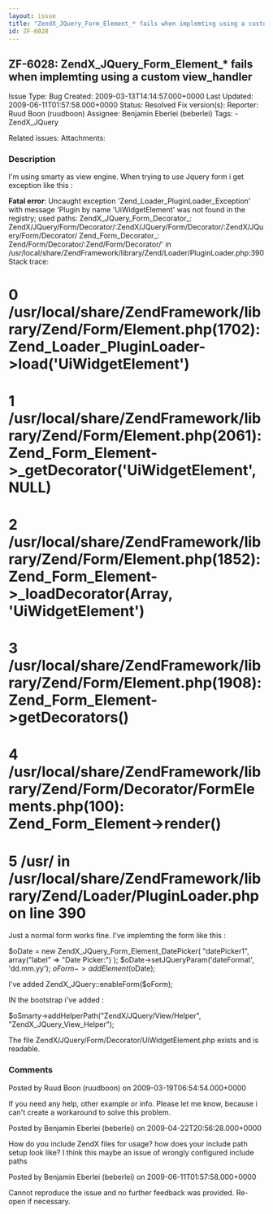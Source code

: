 ```yaml
---
layout: issue
title: "ZendX_JQuery_Form_Element_* fails when implemting using a custom view_handler"
id: ZF-6028
---
```


ZF-6028: ZendX\_JQuery\_Form\_Element\_\* fails when implemting using a custom view\_handler
--------------------------------------------------------------------------------------------

 Issue Type: Bug Created: 2009-03-13T14:14:57.000+0000 Last Updated: 2009-06-11T01:57:58.000+0000 Status: Resolved Fix version(s): 
 Reporter:  Ruud Boon (ruudboon)  Assignee:  Benjamin Eberlei (beberlei)  Tags: - ZendX\_JQuery
 
 Related issues: 
 Attachments: 
### Description

I'm using smarty as view engine. When trying to use Jquery form i get exception like this :

**Fatal error**: Uncaught exception 'Zend\_Loader\_PluginLoader\_Exception' with message 'Plugin by name 'UiWidgetElement' was not found in the registry; used paths: ZendX\_JQuery\_Form\_Decorator\_: ZendX/JQuery/Form/Decorator/:ZendX/JQuery/Form/Decorator/:ZendX/JQuery/Form/Decorator/ Zend\_Form\_Decorator\_: Zend/Form/Decorator/:Zend/Form/Decorator/' in /usr/local/share/ZendFramework/library/Zend/Loader/PluginLoader.php:390 Stack trace:

0 /usr/local/share/ZendFramework/library/Zend/Form/Element.php(1702): Zend\_Loader\_PluginLoader->load('UiWidgetElement')
=========================================================================================================================

1 /usr/local/share/ZendFramework/library/Zend/Form/Element.php(2061): Zend\_Form\_Element->\_getDecorator('UiWidgetElement', NULL)
==================================================================================================================================

2 /usr/local/share/ZendFramework/library/Zend/Form/Element.php(1852): Zend\_Form\_Element->\_loadDecorator(Array, 'UiWidgetElement')
====================================================================================================================================

3 /usr/local/share/ZendFramework/library/Zend/Form/Element.php(1908): Zend\_Form\_Element->getDecorators()
==========================================================================================================

4 /usr/local/share/ZendFramework/library/Zend/Form/Decorator/FormElements.php(100): Zend\_Form\_Element->render()
=================================================================================================================

5 /usr/ in **/usr/local/share/ZendFramework/library/Zend/Loader/PluginLoader.php** on line **390**
==================================================================================================

Just a normal form works fine. I've implemting the form like this :

$oDate = new ZendX\_JQuery\_Form\_Element\_DatePicker( "datePicker1", array("label" => "Date Picker:") ); $oDate->setJQueryParam('dateFormat', 'dd.mm.yy'); $oForm->addElement($oDate);

I've added ZendX\_JQuery::enableForm($oForm);

IN the bootstrap i've added :

$oSmarty->addHelperPath("ZendX/JQuery/View/Helper", "ZendX\_JQuery\_View\_Helper");

The file ZendX/JQuery/Form/Decorator/UiWidgetElement.php exists and is readable.

 

 

### Comments

Posted by Ruud Boon (ruudboon) on 2009-03-19T06:54:54.000+0000

If you need any help, other example or info. Please let me know, because i can't create a workaround to solve this problem.

 

 

Posted by Benjamin Eberlei (beberlei) on 2009-04-22T20:56:28.000+0000

How do you include ZendX files for usage? how does your include path setup look like? I think this maybe an issue of wrongly configured include paths

 

 

Posted by Benjamin Eberlei (beberlei) on 2009-06-11T01:57:58.000+0000

Cannot reproduce the issue and no further feedback was provided. Re-open if necessary.

 

 
